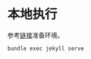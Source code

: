 # 本地执行

参考[链接](https://docs.github.com/cn/github/working-with-github-pages/testing-your-github-pages-site-locally-with-jekyll)准备环境。

``` shell
bundle exec jekyll serve
```